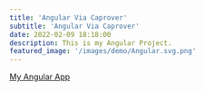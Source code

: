 ```yaml
---
title: 'Angular Via Caprover'
subtitle: 'Angular Via Caprover'
date: 2022-02-09 18:18:00
description: This is my Angular Project.
featured_image: '/images/demo/Angular.svg.png'
---
```

[My Angular App](https://angular.pcservice.business)